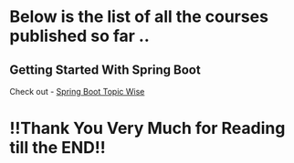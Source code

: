 # Below is the list of all the courses published so far ..

## Getting Started With Spring Boot

Check out - [Spring Boot Topic Wise](Free-Courses-By-Green-Learner/Getting-Started-With-Spring-Boot.md)

# !!Thank You Very Much for Reading till the END!!
